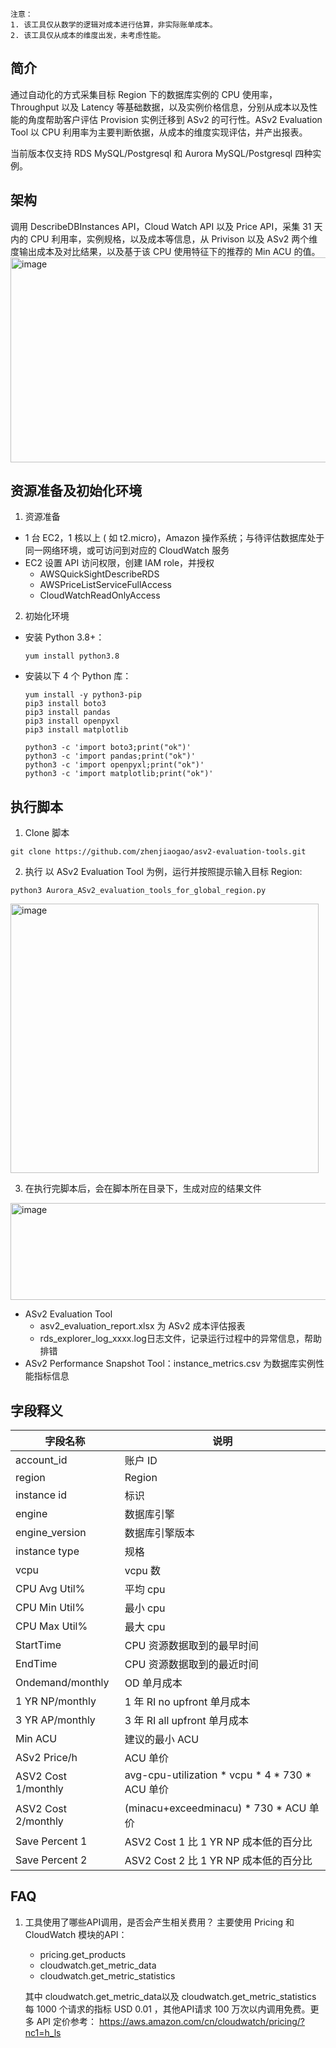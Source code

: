 ```
注意：
1. 该工具仅从数学的逻辑对成本进行估算，非实际账单成本。
2. 该工具仅从成本的维度出发，未考虑性能。
```

## 简介

通过自动化的方式采集目标 Region 下的数据库实例的 CPU 使用率，Throughput 以及 Latency 等基础数据，以及实例价格信息，分别从成本以及性能的角度帮助客户评估 Provision 实例迁移到 ASv2 的可行性。ASv2 Evaluation Tool 以 CPU 利用率为主要判断依据，从成本的维度实现评估，并产出报表。

当前版本仅支持 RDS MySQL/Postgresql 和 Aurora MySQL/Postgresql 四种实例。

## 架构
调用 DescribeDBInstances API，Cloud Watch API 以及 Price API，采集 31 天内的 CPU 利用率，实例规格，以及成本等信息，从 Privison 以及 ASv2 两个维度输出成本及对比结果，以及基于该 CPU 使用特征下的推荐的 Min ACU 的值。
<img width="684" height="328" alt="image" src="https://github.com/user-attachments/assets/7685c52f-9bc4-49b1-82cd-cda63fbb183c" />

## 资源准备及初始化环境
1. 资源准备
* 1 台 EC2，1 核以上 ( 如 t2.micro)，Amazon 操作系统；与待评估数据库处于同一网络环境，或可访问到对应的 CloudWatch 服务
* EC2 设置 API 访问权限，创建 IAM role，并授权
  * AWSQuickSightDescribeRDS
  * AWSPriceListServiceFullAccess
  * CloudWatchReadOnlyAccess
2. 初始化环境
* 安装 Python 3.8+：
  
  ```yum install python3.8```
  
* 安装以下 4 个 Python 库：

  ```
  yum install -y python3-pip
  pip3 install boto3
  pip3 install pandas
  pip3 install openpyxl
  pip3 install matplotlib
  
  python3 -c 'import boto3;print("ok")'
  python3 -c 'import pandas;print("ok")'
  python3 -c 'import openpyxl;print("ok")'
  python3 -c 'import matplotlib;print("ok")'
  ```
## 执行脚本
1. Clone 脚本
```
git clone https://github.com/zhenjiaogao/asv2-evaluation-tools.git
```
2. 执行
以 ASv2 Evaluation Tool 为例，运行并按照提示输入目标 Region:
```
python3 Aurora_ASv2_evaluation_tools_for_global_region.py 
```
<img width="493" height="431" alt="image" src="https://github.com/user-attachments/assets/8ddfeef4-26dd-4265-8ae8-8065544a19da" />

3. 在执行完脚本后，会在脚本所在目录下，生成对应的结果文件
<img width="988" height="155" alt="image" src="https://github.com/user-attachments/assets/1af9065c-989d-4f5b-a0fb-0eb8bf2da5e1" />

  * ASv2 Evaluation Tool
      * asv2_evaluation_report.xlsx 为 ASv2 成本评估报表
      * rds_explorer_log_xxxx.log日志文件，记录运行过程中的异常信息，帮助排错
  * ASv2 Performance Snapshot Tool：instance_metrics.csv 为数据库实例性能指标信息
    
## 字段释义
| 字段名称 | 说明 |
|---------|------|
| account_id | 账户 ID |
| region | Region |
| instance id | 标识 |
| engine | 数据库引擎 |
| engine_version | 数据库引擎版本 |
| instance type | 规格 |
| vcpu | vcpu 数 |
| CPU Avg Util% | 平均 cpu |
| CPU Min Util% | 最小 cpu |
| CPU Max Util% | 最大 cpu |
| StartTime | CPU 资源数据取到的最早时间 |
| EndTime | CPU 资源数据取到的最近时间 |
| Ondemand/monthly | OD 单月成本 |
| 1 YR NP/monthly | 1 年 RI no upfront 单月成本 |
| 3 YR AP/monthly | 3 年 RI all upfront 单月成本 |
| Min ACU | 建议的最小 ACU |
| ASv2 Price/h | ACU 单价 |
| ASV2 Cost 1/monthly | avg-cpu-utilization * vcpu * 4 * 730 * ACU 单价 |
| ASV2 Cost 2/monthly | (minacu+exceedminacu) * 730 * ACU 单价 |
| Save Percent 1 | ASV2 Cost 1 比 1 YR NP 成本低的百分比 |
| Save Percent 2 | ASV2 Cost 2 比 1 YR NP 成本低的百分比 |

## FAQ
1. 工具使用了哪些API调用，是否会产生相关费用？
     主要使用 Pricing 和 CloudWatch 模块的API：
     
     * pricing.get_products
     * cloudwatch.get_metric_data
     * cloudwatch.get_metric_statistics
     
     其中 cloudwatch.get_metric_data以及 cloudwatch.get_metric_statistics 每 1000 个请求的指标 USD 0.01 ，其他API请求 100 万次以内调用免费。更多 API 定价参考：
     https://aws.amazon.com/cn/cloudwatch/pricing/?nc1=h_ls
